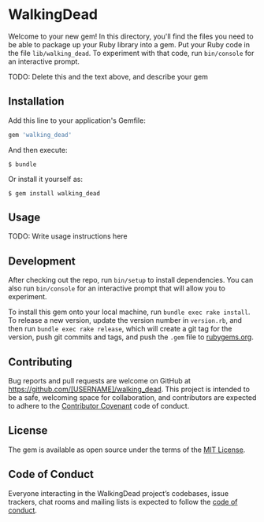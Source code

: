 # WalkingDead

Welcome to your new gem! In this directory, you'll find the files you need to be able to package up your Ruby library into a gem. Put your Ruby code in the file `lib/walking_dead`. To experiment with that code, run `bin/console` for an interactive prompt.

TODO: Delete this and the text above, and describe your gem

## Installation

Add this line to your application's Gemfile:

```ruby
gem 'walking_dead'
```

And then execute:

    $ bundle

Or install it yourself as:

    $ gem install walking_dead

## Usage

TODO: Write usage instructions here

## Development

After checking out the repo, run `bin/setup` to install dependencies. You can also run `bin/console` for an interactive prompt that will allow you to experiment.

To install this gem onto your local machine, run `bundle exec rake install`. To release a new version, update the version number in `version.rb`, and then run `bundle exec rake release`, which will create a git tag for the version, push git commits and tags, and push the `.gem` file to [rubygems.org](https://rubygems.org).

## Contributing

Bug reports and pull requests are welcome on GitHub at https://github.com/[USERNAME]/walking_dead. This project is intended to be a safe, welcoming space for collaboration, and contributors are expected to adhere to the [Contributor Covenant](http://contributor-covenant.org) code of conduct.

## License

The gem is available as open source under the terms of the [MIT License](https://opensource.org/licenses/MIT).

## Code of Conduct

Everyone interacting in the WalkingDead project’s codebases, issue trackers, chat rooms and mailing lists is expected to follow the [code of conduct](https://github.com/[USERNAME]/walking_dead/blob/master/CODE_OF_CONDUCT.md).
